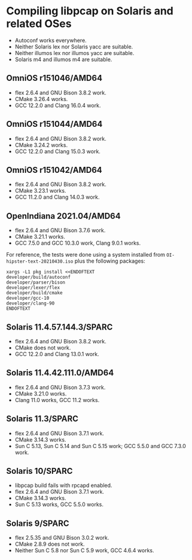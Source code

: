 # Compiling libpcap on Solaris and related OSes

* Autoconf works everywhere.
* Neither Solaris lex nor Solaris yacc are suitable.
* Neither illumos lex nor illumos yacc are suitable.
* Solaris m4 and illumos m4 are suitable.

## OmniOS r151046/AMD64

* flex 2.6.4 and GNU Bison 3.8.2 work.
* CMake 3.26.4 works.
* GCC 12.2.0 and Clang 16.0.4 work.

## OmniOS r151044/AMD64

* flex 2.6.4 and GNU Bison 3.8.2 work.
* CMake 3.24.2 works.
* GCC 12.2.0 and Clang 15.0.3 work.

## OmniOS r151042/AMD64

* flex 2.6.4 and GNU Bison 3.8.2 work.
* CMake 3.23.1 works.
* GCC 11.2.0 and Clang 14.0.3 work.

## OpenIndiana 2021.04/AMD64

* flex 2.6.4 and GNU Bison 3.7.6 work.
* CMake 3.21.1 works.
* GCC 7.5.0 and GCC 10.3.0 work, Clang 9.0.1 works.

For reference, the tests were done using a system installed from
`OI-hipster-text-20210430.iso` plus the following packages:
```shell
xargs -L1 pkg install <<ENDOFTEXT
developer/build/autoconf
developer/parser/bison
developer/lexer/flex
developer/build/cmake
developer/gcc-10
developer/clang-90
ENDOFTEXT
```

## Solaris 11.4.57.144.3/SPARC

* flex 2.6.4 and GNU Bison 3.8.2 work.
* CMake does not work.
* GCC 12.2.0 and Clang 13.0.1 work.

## Solaris 11.4.42.111.0/AMD64

* flex 2.6.4 and GNU Bison 3.7.3 work.
* CMake 3.21.0 works.
* Clang 11.0 works, GCC 11.2 works.

## Solaris 11.3/SPARC

* flex 2.6.4 and GNU Bison 3.7.1 work.
* CMake 3.14.3 works.
* Sun C 5.13, Sun C 5.14 and Sun C 5.15 work; GCC 5.5.0 and GCC 7.3.0 work.

## Solaris 10/SPARC

* libpcap build fails with rpcapd enabled.
* flex 2.6.4 and GNU Bison 3.7.1 work.
* CMake 3.14.3 works.
* Sun C 5.13 works, GCC 5.5.0 works.

## Solaris 9/SPARC

* flex 2.5.35 and GNU Bison 3.0.2 work.
* CMake 2.8.9 does not work.
* Neither Sun C 5.8 nor Sun C 5.9 work, GCC 4.6.4 works.
